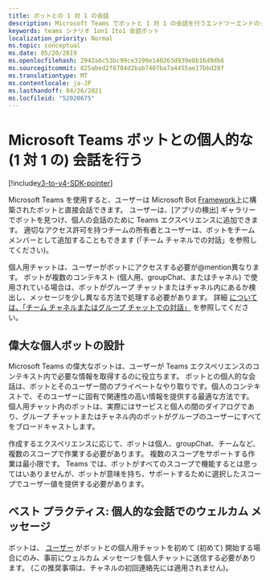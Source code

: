```yaml
---
title: ボットとの 1 対 1 の会話
description: Microsoft Teams でボットと 1 対 1 の会話を行うエンドツーエンドのシナリオについて説明します。
keywords: teams シナリオ 1on1 1to1 会話ボット
localization_priority: Normal
ms.topic: conceptual
ms.date: 05/20/2019
ms.openlocfilehash: 2942a6c53bc99ce3199e140263d939e8b16d9db6
ms.sourcegitcommit: 825abed2f8784d2bab7407ba7a4455ae17bbd28f
ms.translationtype: MT
ms.contentlocale: ja-JP
ms.lasthandoff: 04/26/2021
ms.locfileid: "52020675"
---
```

# <a name="have-a-personal-one-on-one-conversation-with-a-microsoft-teams-bot"></a>Microsoft Teams ボットとの個人的な (1 対 1 の) 会話を行う

[!include[v3-to-v4-SDK-pointer](~/includes/v3-to-v4-pointer-bots.md)]

Microsoft Teams を使用すると、ユーザーは Microsoft Bot [Framework](/azure/bot-service/?view=azure-bot-service-3.0&preserve-view=true)上に構築されたボットと直接会話できます。 ユーザーは、[アプリの検出] ギャラリーでボットを見つけ、個人の会話のために Teams エクスペリエンスに追加できます。 適切なアクセス許可を持つチームの所有者とユーザーは、ボットをチーム メンバー[](~/resources/bot-v3/bot-conversations/bots-conv-channel.md)として追加することもできます (「チーム チャネルでの対話」を参照してください)。

個人用チャットは、ユーザーがボットにアクセスする必要が@mention異なります。 ボットが複数のコンテキスト (個人用、groupChat、またはチャネル) で使用されている場合は、ボットがグループ チャットまたはチャネル内にあるか検出し、メッセージを少し異なる方法で処理する必要があります。 詳細 [については、「チーム チャネルまたはグループ チャットでの対話」](~/resources/bot-v3/bot-conversations/bots-conv-proactive.md) を参照してください。

## <a name="designing-a-great-personal-bot"></a>偉大な個人ボットの設計

Microsoft Teams の偉大なボットは、ユーザーが Teams エクスペリエンスのコンテキスト内で必要な情報を取得するのに役立ちます。 ボットとの個人的な会話は、ボットとそのユーザー間のプライベートなやり取りです。個人のコンテキストで、そのユーザーに固有で関連性の高い情報を提供する最適な方法です。 個人用チャット内のボットは、実際にはサービスと個人の間のダイアログであり、グループ チャットまたはチャネル内のボットがグループのユーザーにすべてをブロードキャストします。

作成するエクスペリエンスに応じて、ボットは個人、groupChat、チームなど、複数のスコープで作業する必要があります。 複数のスコープをサポートする作業は最小限です。 Teams では、ボットがすべてのスコープで機能するとは思ってはいありませんが、ボットが意味を持ち、サポートするために選択したスコープでユーザー値を提供する必要があります。

## <a name="best-practice-welcome-messages-in-personal-conversations"></a>ベスト プラクティス: 個人的な会話でのウェルカム メッセージ

ボットは、 [ユーザー](~/resources/bot-v3/bot-conversations/bots-conv-proactive.md) がボットとの個人用チャットを初めて (初めて) 開始する場合にのみ、事前にウェルカム メッセージを個人チャットに送信する必要があります。 (この推奨事項は、チャネルの初回連絡先には適用されません)。
